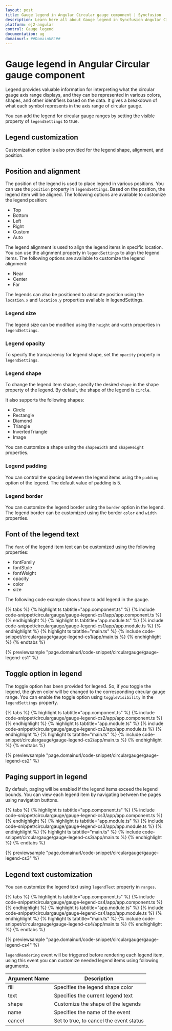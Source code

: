 ```yaml
---
layout: post
title: Gauge legend in Angular Circular gauge component | Syncfusion
description: Learn here all about Gauge legend in Syncfusion Angular Circular gauge component of Syncfusion Essential JS 2 and more.
platform: ej2-angular
control: Gauge legend 
documentation: ug
domainurl: ##DomainURL##
---
```



# Gauge legend in Angular Circular gauge component

Legend provides valuable information for interpreting what the circular gauge axis range displays, and they can be represented in various colors, shapes, and other identifiers based on the data. It gives a breakdown of what each symbol represents in the axis range of circular gauge.

You can add the legend for circular gauge ranges by setting the visible property of `legendSettings` to true.

<!-- markdownlint-disable MD036 -->

## Legend customization

Customization option is also provided for the legend shape, alignment, and position.

## Position and alignment

The position of the legend is used to place legend in various positions. You can use the `position` property in `legendSettings`. Based on the position, the legend item will be aligned. The following options are available to customize the legend position:

* Top
* Bottom
* Left
* Right
* Custom
* Auto

The legend alignment is used to align the legend items in specific location. You can use the alignment property in `legendSettings` to align the legend items. The following options are available to customize the legend alignment:

* Near
* Center
* Far

The legends can also be positioned to absolute position using the `location.x` and `location.y` properties available in legendSettings.

### Legend size

The legend size can be modified using the `height` and `width` properties in `legendSettings`.

### Legend opacity

To specify the transparency for legend shape, set the `opacity` property in `legendSettings`.

### Legend shape

To change the legend item shape, specify the desired `shape` in the shape property of the legend. By default, the shape of the legend is `circle`.

It also supports the following shapes:

* Circle
* Rectangle
* Diamond
* Triangle
* InvertedTriangle
* Image

 You can customize a shape using the `shapeWidth` and `shapeHeight` properties.

### Legend padding

You can control the spacing between the legend items using the `padding` option of the legend. The default value of padding is 5.

### Legend border

You can customize the legend border using the `border` option in the legend. The legend border can be customized using the border `color` and `width` properties.

## Font of the legend text

The `font` of the legend item text can be customized using the following properties:

* fontFamily
* fontStyle
* fontWeight
* opacity
* color
* size

The following code example shows how to add legend in the gauge.

{% tabs %}
{% highlight ts tabtitle="app.component.ts" %}
{% include code-snippet/circulargauge/gauge-legend-cs1/app/app.component.ts %}
{% endhighlight %}
{% highlight ts tabtitle="app.module.ts" %}
{% include code-snippet/circulargauge/gauge-legend-cs1/app/app.module.ts %}
{% endhighlight %}
{% highlight ts tabtitle="main.ts" %}
{% include code-snippet/circulargauge/gauge-legend-cs1/app/main.ts %}
{% endhighlight %}
{% endtabs %}
  
{% previewsample "page.domainurl/code-snippet/circulargauge/gauge-legend-cs1" %}
<!-- markdownlint-disable MD036 -->

## Toggle option in legend

The toggle option has been provided for legend. So, if you toggle the legend, the given color will be changed to the corresponding circular gauge range. You can enable the toggle option using `toggleVisibility` in the `legendSettings` property.

{% tabs %}
{% highlight ts tabtitle="app.component.ts" %}
{% include code-snippet/circulargauge/gauge-legend-cs2/app/app.component.ts %}
{% endhighlight %}
{% highlight ts tabtitle="app.module.ts" %}
{% include code-snippet/circulargauge/gauge-legend-cs2/app/app.module.ts %}
{% endhighlight %}
{% highlight ts tabtitle="main.ts" %}
{% include code-snippet/circulargauge/gauge-legend-cs2/app/main.ts %}
{% endhighlight %}
{% endtabs %}
  
{% previewsample "page.domainurl/code-snippet/circulargauge/gauge-legend-cs2" %}
<!-- markdownlint-disable MD036 -->

## Paging support in legend

By default, paging will be enabled if the legend items exceed the legend bounds. You can view each legend item by navigating between the pages using navigation buttons.

{% tabs %}
{% highlight ts tabtitle="app.component.ts" %}
{% include code-snippet/circulargauge/gauge-legend-cs3/app/app.component.ts %}
{% endhighlight %}
{% highlight ts tabtitle="app.module.ts" %}
{% include code-snippet/circulargauge/gauge-legend-cs3/app/app.module.ts %}
{% endhighlight %}
{% highlight ts tabtitle="main.ts" %}
{% include code-snippet/circulargauge/gauge-legend-cs3/app/main.ts %}
{% endhighlight %}
{% endtabs %}
  
{% previewsample "page.domainurl/code-snippet/circulargauge/gauge-legend-cs3" %}
<!-- markdownlint-disable MD036 -->

## Legend text customization

You can customize the legend text using `legendText` property in `ranges`.

{% tabs %}
{% highlight ts tabtitle="app.component.ts" %}
{% include code-snippet/circulargauge/gauge-legend-cs4/app/app.component.ts %}
{% endhighlight %}
{% highlight ts tabtitle="app.module.ts" %}
{% include code-snippet/circulargauge/gauge-legend-cs4/app/app.module.ts %}
{% endhighlight %}
{% highlight ts tabtitle="main.ts" %}
{% include code-snippet/circulargauge/gauge-legend-cs4/app/main.ts %}
{% endhighlight %}
{% endtabs %}
  
{% previewsample "page.domainurl/code-snippet/circulargauge/gauge-legend-cs4" %}
<!-- markdownlint-disable MD036 -->

`legendRendering` event will be triggered before rendering each legend item, using this event you can customize needed legend items using following arguments.

| **Argument Name** | **Description** |
| --- | --- |
|fill| Specifies the legend shape color |
|text| Specifies the current legend text |
|shape| Customize the shape of the legends |
|name| Specifies the name of the event |
|cancel| Set to true, to cancel the event status |